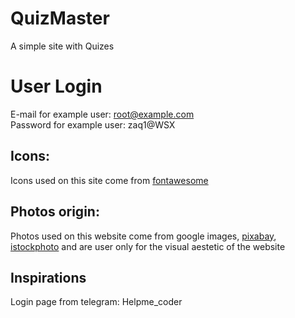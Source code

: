 # QuizMaster
 A simple site with Quizes

# User Login
 E-mail for example user: root@example.com  
 Password for example user: zaq1@WSX 

## Icons:
 Icons used on this site come from [fontawesome](https://fontawesome.com/)

## Photos origin:
 Photos used on this website come from google images, [pixabay](https://pixabay.com/), [istockphoto](https://istockphoto.com) and are user only for the visual aestetic of the website

 ## Inspirations
 Login page from telegram: Helpme_coder
